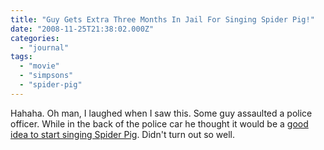 ```yaml
---
title: "Guy Gets Extra Three Months In Jail For Singing Spider Pig!"
date: "2008-11-25T21:38:02.000Z"
categories: 
  - "journal"
tags: 
  - "movie"
  - "simpsons"
  - "spider-pig"
---
```


Hahaha. Oh man, I laughed when I saw this. Some guy assaulted a police officer. While in the back of the police car he thought it would be a [good idea to start singing Spider Pig](http://www.thedailydust.co.uk/2008/11/25/spiderpig-youre-nicked/). Didn't turn out so well.
